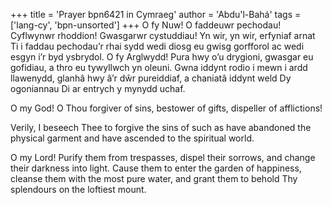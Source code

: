 +++
title = 'Prayer bpn6421 in Cymraeg'
author = 'Abdu'l-Bahá'
tags = ['lang-cy', 'bpn-unsorted']
+++
O fy Nuw! O faddeuwr pechodau! Cyflwynwr rhoddion! Gwasgarwr cystuddiau!
Yn wir, yn wir, erfyniaf arnat Ti i faddau pechodau’r rhai sydd wedi diosg eu gwisg gorfforol ac wedi esgyn i’r byd ysbrydol.
O fy Arglwydd! Pura hwy o’u drygioni, gwasgar eu gofidiau, a thro eu tywyllwch yn oleuni. Gwna iddynt rodio i mewn i ardd llawenydd, glanhâ hwy â’r dŵr pureiddiaf, a chaniatâ iddynt weld Dy ogoniannau Di ar entrych y mynydd uchaf.

O my God! O Thou forgiver of sins, bestower of gifts, dispeller of afflictions!

Verily, I beseech Thee to forgive the sins of such as have abandoned the physical garment and have ascended to the spiritual world.

O my Lord! Purify them from trespasses, dispel their sorrows, and change their darkness into light. Cause them to enter the garden of happiness, cleanse them with the most pure water, and grant them to behold Thy splendours on the loftiest mount.
